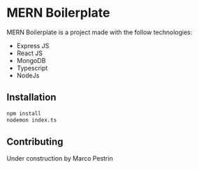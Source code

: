 # MERN Boilerplate

MERN Boilerplate is a project made with the follow technologies:
- Express JS
- React JS
- MongoDB
- Typescript
- NodeJs

## Installation

```bash
npm install
nodemon index.ts
```

## Contributing
Under construction by Marco Pestrin
